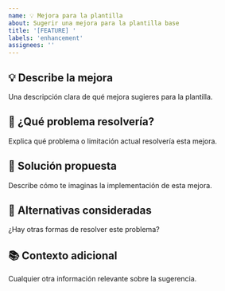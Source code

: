 ```yaml
---
name: 💡 Mejora para la plantilla
about: Sugerir una mejora para la plantilla base
title: '[FEATURE] '
labels: 'enhancement'
assignees: ''
---
```


## 💡 Describe la mejora

Una descripción clara de qué mejora sugieres para la plantilla.

## 🎯 ¿Qué problema resolvería?

Explica qué problema o limitación actual resolvería esta mejora.

## 🚀 Solución propuesta

Describe cómo te imaginas la implementación de esta mejora.

## 🔄 Alternativas consideradas

¿Hay otras formas de resolver este problema?

## 📚 Contexto adicional

Cualquier otra información relevante sobre la sugerencia.
